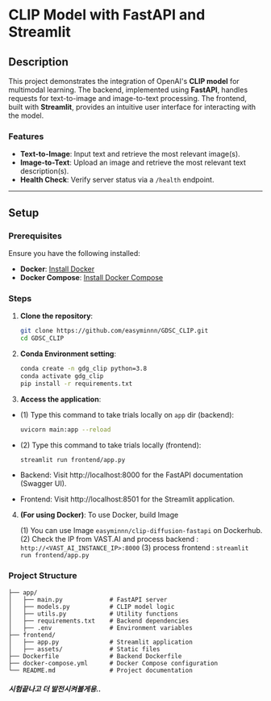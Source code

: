 # CLIP Model with FastAPI and Streamlit

## Description

This project demonstrates the integration of OpenAI's **CLIP model** for multimodal learning. The backend, implemented using **FastAPI**, handles requests for text-to-image and image-to-text processing. The frontend, built with **Streamlit**, provides an intuitive user interface for interacting with the model.

### Features

- **Text-to-Image**: Input text and retrieve the most relevant image(s).
- **Image-to-Text**: Upload an image and retrieve the most relevant text description(s).
- **Health Check**: Verify server status via a `/health` endpoint.

---

## Setup

### Prerequisites

Ensure you have the following installed:

- **Docker**: [Install Docker](https://docs.docker.com/get-docker/)
- **Docker Compose**: [Install Docker Compose](https://docs.docker.com/compose/install/)

### Steps

1. **Clone the repository**:

   ```bash
   git clone https://github.com/easyminnn/GDSC_CLIP.git
   cd GDSC_CLIP
   ```

2. **Conda Environment setting**:

   ```bash
   conda create -n gdg_clip python=3.8
   conda activate gdg_clip
   pip install -r requirements.txt
   ```

3. **Access the application**:

- (1) Type this command to take trials locally on `app` dir (backend):
  ```bash
  uvicorn main:app --reload
  ```
- (2) Type this command to take trials locally (frontend):

  ```bash
  streamlit run frontend/app.py
  ```

- Backend: Visit http://localhost:8000 for the FastAPI documentation (Swagger UI).
- Frontend: Visit http://localhost:8501 for the Streamlit application.

4. **(For using Docker)**: To use Docker, build Image

   (1) You can use Image `easyminnn/clip-diffusion-fastapi` on Dockerhub.
   (2) Check the IP from VAST.AI and process backend : `http://<VAST_AI_INSTANCE_IP>:8000`
   (3) process frontend : `streamlit run frontend/app.py`

### Project Structure

```project_root/
├── app/
│   ├── main.py             # FastAPI server
│   ├── models.py           # CLIP model logic
│   ├── utils.py            # Utility functions
│   ├── requirements.txt    # Backend dependencies
│   ├── .env                # Environment variables
├── frontend/
│   ├── app.py              # Streamlit application
│   ├── assets/             # Static files
├── Dockerfile              # Backend Dockerfile
├── docker-compose.yml      # Docker Compose configuration
└── README.md               # Project documentation
```

##### 시험끝나고 더 발전시켜볼게용..
